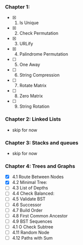 ### Chapter 1:
  - [x] 1. Is Unique
  - [x] 2. Check Permutation
  - [x] 3. URLify
  - [x] 4. Palindrome Permutation
  - [ ] 5. One Away
  - [ ] 6. String Compression
  - [ ] 7. Rotate Matrix
  - [ ] 8. Zero Matrix
  - [ ] 9. String Rotation
### Chapter 2: Linked Lists
- skip for now
### Chapter 3: Stacks and queues
- skip for now
### Chapter 4: Trees and Graphs
- [x] 4.1 Route Between Nodes
- [x] 4.2 Minimal Tree:
- [ ] 4.3 List of Depths
- [ ] 4.4 Check Balanced:
- [ ] 4.5 Validate BST
- [ ] 4.6 Successor
- [ ] 4.7 Build Order
- [ ] 4.8 First Common Ancestor
- [ ] 4.9 BST Sequences
- [ ] 4.1 O Check Subtree
- [ ] 4.11 Random Node
- [ ] 4.12 Paths with Sum
